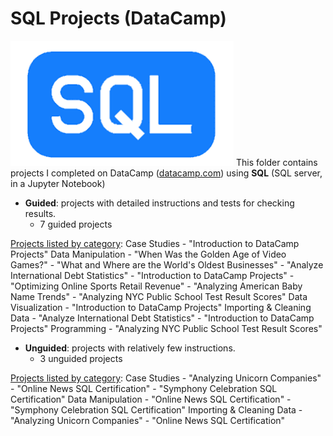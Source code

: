 # SQL Projects (DataCamp)  
![SQL Logo](../../assets/SQL.png)
  This folder contains projects I completed on DataCamp ([datacamp.com](datacamp.com)) using **SQL**
  (SQL server, in a Jupyter Notebook)

- **Guided**: projects with detailed instructions and tests for checking results.
    - 7 guided projects

<u>Projects listed by category</u>:
     Case Studies
  	- "Introduction to DataCamp Projects"
     Data Manipulation
  	- "When Was the Golden Age of Video Games?"
  	- "What and Where are the World's Oldest Businesses"
  	- "Analyze International Debt Statistics"
  	- "Introduction to DataCamp Projects"
  	- "Optimizing Online Sports Retail Revenue"
  	- "Analyzing American Baby Name Trends"
  	- "Analyzing NYC Public School Test Result Scores"
     Data Visualization
  	- "Introduction to DataCamp Projects"
     Importing & Cleaning Data
  	- "Analyze International Debt Statistics"
  	- "Introduction to DataCamp Projects"
     Programming
  	- "Analyzing NYC Public School Test Result Scores"
  

- **Unguided**: projects with relatively few instructions.
    - 3 unguided projects
    
<u>Projects listed by category</u>:
     Case Studies
  	- "Analyzing Unicorn Companies"
  	- "Online News SQL Certification"
  	- "Symphony Celebration SQL Certification"
     Data Manipulation
  	- "Online News SQL Certification"
  	- "Symphony Celebration SQL Certification"
     Importing & Cleaning Data
  	- "Analyzing Unicorn Companies"
  	- "Online News SQL Certification"
  
